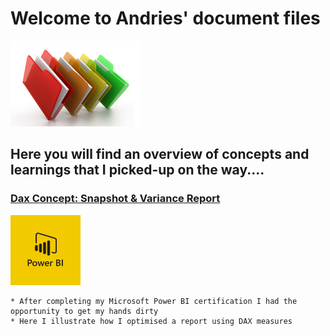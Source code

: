 
# Welcome to Andries' document files

![](/images/files_picture_small.png)

## Here you will find an overview of concepts and learnings that I picked-up on the way.... 

### [Dax Concept: Snapshot & Variance Report](https://github.com/andriescoetsee/dax_snapshot_variance_report.git)

![](/images/powerBI_small.png)

    * After completing my Microsoft Power BI certification I had the opportunity to get my hands dirty
    * Here I illustrate how I optimised a report using DAX measures 

